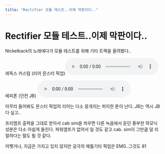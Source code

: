 ```yaml
---
title: "Rectifier 모듈 테스트..이제 막판이다.."
---
```

# Rectifier 모듈 테스트..이제 막판이다..

Nickelback의 노래에다가 모듈 테스트를 위해 기타 트랙을 올려봤다..

레독스 커스텀 (리어 몬스터 픽업)![audio](/assets/images/d76fdf5062cf8a9cdbcdd3aa997633e2.mp3)

에피폰 (던컨 JB)
![audio](/assets/images/1fc14bab1fa87d6c72c0b4199a72d3d9.mp3)


아무리 들어봐도 몬스터 픽업의 리어는 다소 뭉개지는 퍼지한 톤이 난다..JB는 역시 JB다 싶고..

프리앰프 출력을 그대로 받아서 cab sim을 씌우면 다른 녹음에서 듣던 풍부한 하모닉 성분은 다소 아쉽게 들린다. 파워앰프가 없어서 일 것도 같고 cab. sim이 그만큼 덜 리얼하다는 말도 될 것 같다.

어쨋거나, 지금은 가지고 있지 않지만 궁극의 메틀기타 픽업은 EMG..그것도 81


